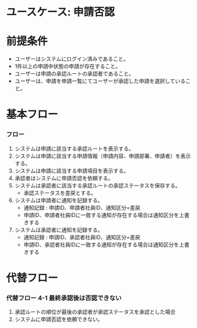 # ユースケース: 申請否認

# 前提条件

- ユーザーはシステムにログイン済みであること。
- 1件以上の申請中状態の申請が存在すること。
- ユーザーは申請の承認ルートの承認者であること。
- ユーザーは、申請を申請一覧にてユーザーが承認した申請を選択していること。

# 基本フロー

### フロー

1. システムは申請に該当する承認ルートを表示する。
1. システムは申請に該当する申請情報（申請内容、申請部署、申請者）を表示する。
1. システムは申請に該当する申請項目を表示する。
1. 承認者はシステムに申請否認を依頼する。
1. システムは承認者に該当する承認ルートの承認ステータスを保存する。
    - 承認ステータスを差戻とする。
1. システムは申請者に通知を記録する。
    - 通知記録 : 申請ID、申請者社員ID、通知区分=差戻
    - 申請ID、申請者社員IDに一致する通知が存在する場合は通知区分を上書きする
1. システムは承認者に通知を記録する。
    - 通知記録 : 申請ID、承認者社員ID、通知区分=差戻
    - 申請ID、承認者社員IDに一致する通知が存在する場合は通知区分を上書きする

# 代替フロー

### 代替フロー 4-1 最終承認後は否認できない

1. 承認ルートの順位が最後の承認者が承認ステータスを承認とした場合
1. システムに申請否認を依頼できない。
